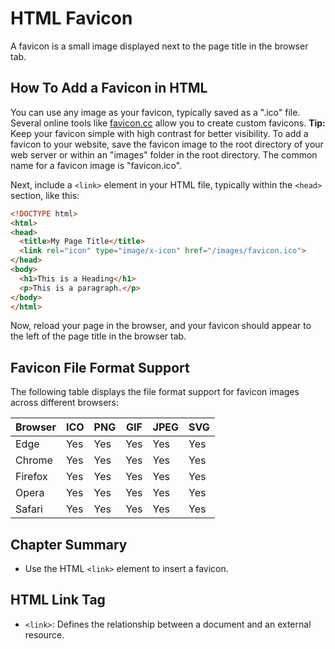 # HTML Favicon
A favicon is a small image displayed next to the page title in the browser tab.
## How To Add a Favicon in HTML
You can use any image as your favicon, typically saved as a ".ico" file. Several online tools like [favicon.cc](https://www.favicon.cc) allow you to create custom favicons.
**Tip:** Keep your favicon simple with high contrast for better visibility.
To add a favicon to your website, save the favicon image to the root directory of your web server or within an "images" folder in the root directory. The common name for a favicon image is "favicon.ico".

Next, include a `<link>` element in your HTML file, typically within the `<head>` section, like this:

```html
<!DOCTYPE html>
<html>
<head>
  <title>My Page Title</title>
  <link rel="icon" type="image/x-icon" href="/images/favicon.ico">
</head>
<body>
  <h1>This is a Heading</h1>
  <p>This is a paragraph.</p>
</body>
</html>
```

Now, reload your page in the browser, and your favicon should appear to the left of the page title in the browser tab.

## Favicon File Format Support

The following table displays the file format support for favicon images across different browsers:

| Browser | ICO | PNG | GIF | JPEG | SVG |
|---------|-----|-----|-----|------|-----|
| Edge    | Yes | Yes | Yes | Yes  | Yes |
| Chrome  | Yes | Yes | Yes | Yes  | Yes |
| Firefox | Yes | Yes | Yes | Yes  | Yes |
| Opera   | Yes | Yes | Yes | Yes  | Yes |
| Safari  | Yes | Yes | Yes | Yes  | Yes |

## Chapter Summary

- Use the HTML `<link>` element to insert a favicon.

## HTML Link Tag

- `<link>`: Defines the relationship between a document and an external resource.


